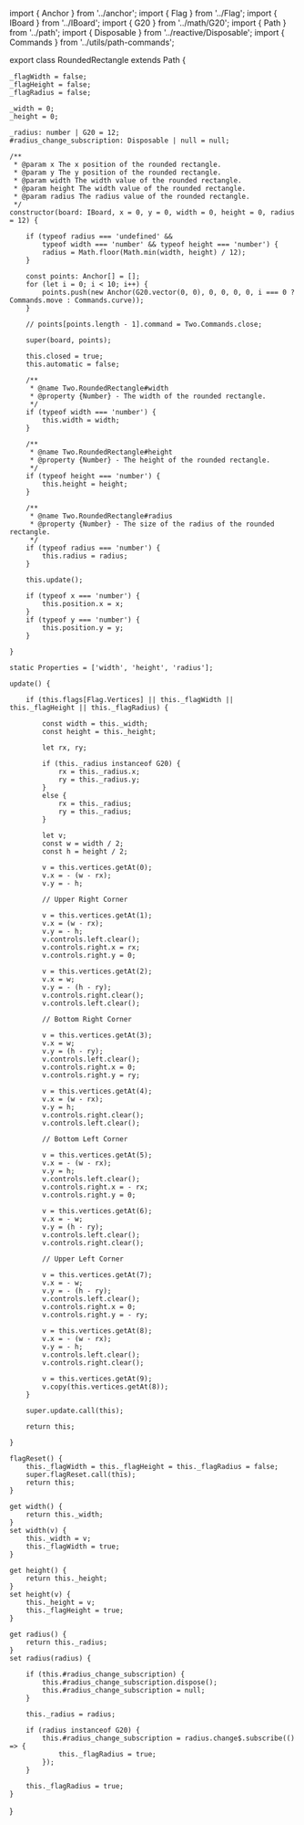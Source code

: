 import { Anchor } from '../anchor';
import { Flag } from '../Flag';
import { IBoard } from '../IBoard';
import { G20 } from '../math/G20';
import { Path } from '../path';
import { Disposable } from '../reactive/Disposable';
import { Commands } from '../utils/path-commands';

export class RoundedRectangle extends Path {

    _flagWidth = false;
    _flagHeight = false;
    _flagRadius = false;

    _width = 0;
    _height = 0;

    _radius: number | G20 = 12;
    #radius_change_subscription: Disposable | null = null;

    /**
     * @param x The x position of the rounded rectangle.
     * @param y The y position of the rounded rectangle.
     * @param width The width value of the rounded rectangle.
     * @param height The width value of the rounded rectangle.
     * @param radius The radius value of the rounded rectangle.
     */
    constructor(board: IBoard, x = 0, y = 0, width = 0, height = 0, radius = 12) {

        if (typeof radius === 'undefined' &&
            typeof width === 'number' && typeof height === 'number') {
            radius = Math.floor(Math.min(width, height) / 12);
        }

        const points: Anchor[] = [];
        for (let i = 0; i < 10; i++) {
            points.push(new Anchor(G20.vector(0, 0), 0, 0, 0, 0, i === 0 ? Commands.move : Commands.curve));
        }

        // points[points.length - 1].command = Two.Commands.close;

        super(board, points);

        this.closed = true;
        this.automatic = false;

        /**
         * @name Two.RoundedRectangle#width
         * @property {Number} - The width of the rounded rectangle.
         */
        if (typeof width === 'number') {
            this.width = width;
        }

        /**
         * @name Two.RoundedRectangle#height
         * @property {Number} - The height of the rounded rectangle.
         */
        if (typeof height === 'number') {
            this.height = height;
        }

        /**
         * @name Two.RoundedRectangle#radius
         * @property {Number} - The size of the radius of the rounded rectangle.
         */
        if (typeof radius === 'number') {
            this.radius = radius;
        }

        this.update();

        if (typeof x === 'number') {
            this.position.x = x;
        }
        if (typeof y === 'number') {
            this.position.y = y;
        }

    }

    static Properties = ['width', 'height', 'radius'];

    update() {

        if (this.flags[Flag.Vertices] || this._flagWidth || this._flagHeight || this._flagRadius) {

            const width = this._width;
            const height = this._height;

            let rx, ry;

            if (this._radius instanceof G20) {
                rx = this._radius.x;
                ry = this._radius.y;
            }
            else {
                rx = this._radius;
                ry = this._radius;
            }

            let v;
            const w = width / 2;
            const h = height / 2;

            v = this.vertices.getAt(0);
            v.x = - (w - rx);
            v.y = - h;

            // Upper Right Corner

            v = this.vertices.getAt(1);
            v.x = (w - rx);
            v.y = - h;
            v.controls.left.clear();
            v.controls.right.x = rx;
            v.controls.right.y = 0;

            v = this.vertices.getAt(2);
            v.x = w;
            v.y = - (h - ry);
            v.controls.right.clear();
            v.controls.left.clear();

            // Bottom Right Corner

            v = this.vertices.getAt(3);
            v.x = w;
            v.y = (h - ry);
            v.controls.left.clear();
            v.controls.right.x = 0;
            v.controls.right.y = ry;

            v = this.vertices.getAt(4);
            v.x = (w - rx);
            v.y = h;
            v.controls.right.clear();
            v.controls.left.clear();

            // Bottom Left Corner

            v = this.vertices.getAt(5);
            v.x = - (w - rx);
            v.y = h;
            v.controls.left.clear();
            v.controls.right.x = - rx;
            v.controls.right.y = 0;

            v = this.vertices.getAt(6);
            v.x = - w;
            v.y = (h - ry);
            v.controls.left.clear();
            v.controls.right.clear();

            // Upper Left Corner

            v = this.vertices.getAt(7);
            v.x = - w;
            v.y = - (h - ry);
            v.controls.left.clear();
            v.controls.right.x = 0;
            v.controls.right.y = - ry;

            v = this.vertices.getAt(8);
            v.x = - (w - rx);
            v.y = - h;
            v.controls.left.clear();
            v.controls.right.clear();

            v = this.vertices.getAt(9);
            v.copy(this.vertices.getAt(8));
        }

        super.update.call(this);

        return this;

    }

    flagReset() {
        this._flagWidth = this._flagHeight = this._flagRadius = false;
        super.flagReset.call(this);
        return this;
    }

    get width() {
        return this._width;
    }
    set width(v) {
        this._width = v;
        this._flagWidth = true;
    }

    get height() {
        return this._height;
    }
    set height(v) {
        this._height = v;
        this._flagHeight = true;
    }

    get radius() {
        return this._radius;
    }
    set radius(radius) {

        if (this.#radius_change_subscription) {
            this.#radius_change_subscription.dispose();
            this.#radius_change_subscription = null;
        }

        this._radius = radius;

        if (radius instanceof G20) {
            this.#radius_change_subscription = radius.change$.subscribe(() => {
                this._flagRadius = true;
            });
        }

        this._flagRadius = true;
    }
}
